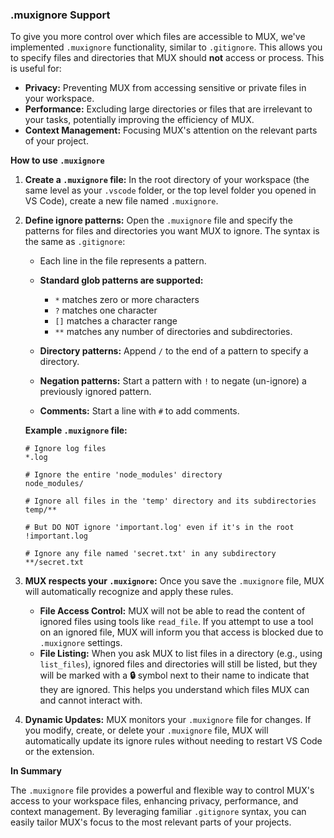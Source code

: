 ### .muxignore Support

To give you more control over which files are accessible to MUX, we've implemented `.muxignore` functionality, similar to `.gitignore`. This allows you to specify files and directories that MUX should **not** access or process. This is useful for:

*   **Privacy:** Preventing MUX from accessing sensitive or private files in your workspace.
*   **Performance:**  Excluding large directories or files that are irrelevant to your tasks, potentially improving the efficiency of MUX.
*   **Context Management:**  Focusing MUX's attention on the relevant parts of your project.

**How to use `.muxignore`**

1.  **Create a `.muxignore` file:** In the root directory of your workspace (the same level as your `.vscode` folder, or the top level folder you opened in VS Code), create a new file named `.muxignore`.

2.  **Define ignore patterns:** Open the `.muxignore` file and specify the patterns for files and directories you want MUX to ignore. The syntax is the same as `.gitignore`:

    *   Each line in the file represents a pattern.
    *   **Standard glob patterns are supported:**
        *   `*` matches zero or more characters
        *   `?` matches one character
        *   `[]` matches a character range
        *   `**` matches any number of directories and subdirectories.

    *   **Directory patterns:** Append `/` to the end of a pattern to specify a directory.
    *   **Negation patterns:** Start a pattern with `!` to negate (un-ignore) a previously ignored pattern.
    *   **Comments:** Start a line with `#` to add comments.

    **Example `.muxignore` file:**

    ```
    # Ignore log files
    *.log

    # Ignore the entire 'node_modules' directory
    node_modules/

    # Ignore all files in the 'temp' directory and its subdirectories
    temp/**

    # But DO NOT ignore 'important.log' even if it's in the root
    !important.log

    # Ignore any file named 'secret.txt' in any subdirectory
    **/secret.txt
    ```

3.  **MUX respects your `.muxignore`:** Once you save the `.muxignore` file, MUX will automatically recognize and apply these rules.

    *   **File Access Control:** MUX will not be able to read the content of ignored files using tools like `read_file`. If you attempt to use a tool on an ignored file, MUX will inform you that access is blocked due to `.muxignore` settings.
    *   **File Listing:** When you ask MUX to list files in a directory (e.g., using `list_files`), ignored files and directories will still be listed, but they will be marked with a **🔒** symbol next to their name to indicate that they are ignored. This helps you understand which files MUX can and cannot interact with.

4.  **Dynamic Updates:** MUX monitors your `.muxignore` file for changes. If you modify, create, or delete your `.muxignore` file, MUX will automatically update its ignore rules without needing to restart VS Code or the extension.

**In Summary**

The `.muxignore` file provides a powerful and flexible way to control MUX's access to your workspace files, enhancing privacy, performance, and context management. By leveraging familiar `.gitignore` syntax, you can easily tailor MUX's focus to the most relevant parts of your projects.